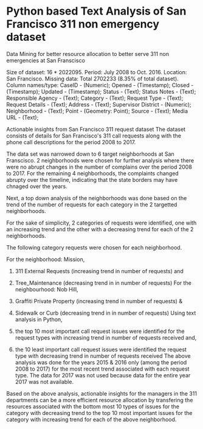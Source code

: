 # Python based Text Analysis of San Francisco 311 non emergency dataset

Data Mining for better resource allocation to better serve 311 non emergencies at San Franscisco

Size of dataset: 16 * 2022095.
Period: July 2008 to Oct. 2016.
Location: San Francisco.
Missing data: Total 2702233 (8.35% of total dataset). 
Column names/type: CaseID - (Numeric); Opened - (Timestamp); Closed - (Timestamp); Updated - (Timestamp); Status - (Text); Status Notes - (Text); Responsible Agency - (Text); Category - (Text); Request Type - (Text); Request Details - (Text); Address - (Text); Supervisor District - (Numeric); Neighborhood - (Text); Point - (Geometry: Point); Source - (Text); Media URL - (Text);


Actionable insights from San Francisco 311 request dataset
The dataset consists of details for San Francisco's 311 call requests along with the phone call descriptions for the period 2008 to 2017.

The data set was narrowed down to 6 target neighborhoods at San Franscisco. 2 neighborhoods were chosen for further analysis where there were no abrupt changes in the number of complains over the period 2008 to 2017. For the remaining 4 neighborhoods, the complaints changed abrupty over the timeline, indicating that the state borders may have chnaged over the years.

Next, a top down analysis of the neighborhoods was done based on the trend of the number of requests for each category in the 2 targetted neighborhoods.

For the sake of simplicity, 2 categories of requests were identified, one with an increasing trend and the other with a decreasing trend for each of the 2 neighborhoods.

The following category requests were chosen for each neighborhood.

For the neighborhood: Mission,
1) 311 External Requests (increasing trend in number of requests) and
2) Tree_Maintenance (decreasing trend in in number of requests)
For the neighbourhood: Nob Hill,
1) Graffiti Private Property (increasing trend in number of requests) &
2) Sidewalk or Curb (decreasing trend in in number of requests)
Using text analysis in Python,

1) the top 10 most important call request issues were identified for the request types with increasing trend in number of requests received and,
2) the 10 least important call request issues were identified the request type with decreasing trend in number of requests received
The above analysis was done for the years 2015 & 2016 only (among the period 2008 to 2017) for the most recent trend associated with each request type. The data for 2017 was not used because data for the entire year 2017 was not available.

Based on the above analysis, actionable insights for the managers in the 311 departments can be a more efficient resource allocation by transfering the resources associated with the bottom most 10 types of issues for the category with decreasing trend to the top 10 most important issues for the category with increasing trend for each of the above neighborhood.
